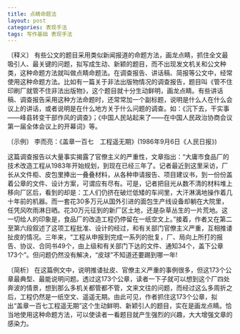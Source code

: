 ```yaml
---
title: 点睛命题法
layout: post
categories: 表现手法
tags: 写作基础 表现手法
---
```


〔释义〕 有些公文的题目采用类似新闻报道的命题方法，画龙点睛，抓住全文最吸引人、最关键的问题，拟写成生动、新颖的题目，而不出现发文机关和公文种类，这种命题方法就叫做点睛命题法。在调查报告、讲话稿、简报等公文中，经常使用这种命题方法。比如有一篇关于非法出版物情况的调查报告，题目叫《管不住印刷厂就管不住非法出版物》，这个题目就十分生动鲜明，画龙点睛。有些讲话稿、调查报告采用这种方法命题时，还常常加一个副标题，说明是什么人在什么会议上的讲话，或者说明是在什么地方关于什么问题的调查。如：《沉下去，干实事——峰县转变干部作风的调查》；《中国人民站起来了——在中国人民政治协商会议第一届全体会议上的开幕词》等。

〔示例〕 李而亮：《盖章一百七　工程遥无期》(1986年9月6日《人民日报》)

这篇调查报告以大量事实揭露了官僚主义的严重性，文章指出：“大庸市食品厂的技术改造工程从1983年开始规划，到现在已经三年了。记者最近到这里采访，厂长从文件柜、皮包里捧出一叠叠材料，从各种申请报告、项目建议书，到一份份盖着公章的文件、设计方案，可谓应有尽有。可是，记者把目光从数不清的材料堆上移向厂区后，看到的却是：工人们仍挤在破烂低矮的车间里，大汗淋漓地操作着几十年前的机器。而一套花30多万元从国外引进的面包生产线设备却躺在大院里，任凭风吹雨淋日晒。花30万元征到的新厂区土地，还是杂草丛生的一片荒地。这一切给人的印象是，食品厂的改造工程仍停留在一纸空文上。”接着，作者又在第二至第六段叙述了这项工程批准、设计的经过，和有关部门官僚主义严重，互相推诿扯皮的情况。三年来，“工程从申报到完成一系列的批复，厂、局向上所打的报告、协议、合同书49个，由上级和有关部门下达的文件、通知34个，盖下公章173个”。但问题仍然没有解决，“皮球”不知道还要踢到哪一年!

〔简析〕 在这篇例文中，说明推诿扯皮、官僚主义严重的事例很多，但这173个公章最典型、最能说明问题。透过这173个公章，读者一下子就可以想到这个厂四处奔波的情景，想到那么多机关都管都不管，文来文往的问题，而经过这么多周折之后，工程仍然是一纸空文、遥遥无期。由此可见，作者抓住这173个公章，拟出“盖章一百七工程遥无期”这个生动鲜明、新颖引人的题目，实在是画龙点睛。恰当地使用这种命题方法，可以使读者一看题目就产生强烈的兴趣，大大增强文章的感染力。 